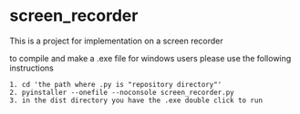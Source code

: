 # screen_recorder
This is a project for implementation on a screen recorder 

to compile and make a .exe file for windows users please use the following instructions 

	1. cd 'the path where .py is "repository directory"'
	2. pyinstaller --onefile --noconsole screen_recorder.py 
	3. in the dist directory you have the .exe double click to run 
